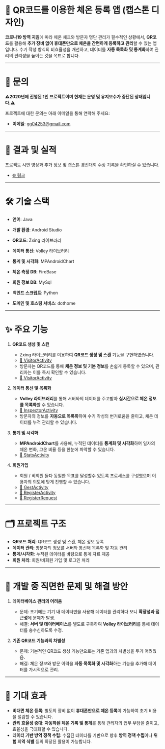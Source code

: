 
# 🤒 QR코드를 이용한 체온 등록 앱 (캡스톤 디자인)

**코로나19 방역 지침**에 따라 체온 체크와 방문자 명단 관리가 필수적인 상황에서, **QR코드**를 활용해 **추가 장비 없이 휴대폰만으로 체온을 간편하게 등록하고 관리**할 수 있는 앱입니다. 수기 작성 방식의 비효율성을 개선하고, 데이터를 **자동 목록화 및 통계화**하여 관리의 편리성을 높이는 것을 목표로 합니다.

---

# 📧 문의

**⚠️2020년에 진행된 1인 프로젝트이며 현재는 운영 및 유지보수가 중단된 상태입니다.⚠️**

프로젝트에 대한 문의는 아래 이메일을 통해 연락해 주세요:
- **이메일**: gg04253@gmail.com

---

# 🥇 결과 및 실적

프로젝트 시연 영상과 추가 정보 및 캡스톤 경진대회 수상 기록을 확인하실 수 있습니다.
- [🌐 링크](https://tide-gatsby-fb8.notion.site/QR-11cdbd7e28fe8080b7bed2790f781915)

---

# 🛠️ 기술 스택

- **언어**: Java
- **개발 환경**: Android Studio
- **QR코드**: Zxing 라이브러리
- **데이터 통신**: Volley 라이브러리
- **통계 및 시각화**: MPAndroidChart

- **체온 측정 DB**: FireBase
- **회원 정보 DB**: MySql

- **백엔드 스크립트**: Python
- **도메인 및 호스팅 서비스**: dothome

---

# ✨ 주요 기능

1. **QR코드 생성 및 스캔**
   - Zxing 라이브러리를 이용하여 **QR코드 생성 및 스캔** 기능을 구현하였습니다.
   - [🚀 VisitorActivity](./app/src/main/java/com/example/ysc_qr_/VisitorActivity.java)
   - 방문자는 QR코드를 통해 **체온 정보 및 기본 정보**를 손쉽게 등록할 수 있으며, 관리자는 이를 즉시 확인할 수 있습니다.
   - [🚀 VisitorActivity](./app/src/main/java/com/example/ysc_qr_/VisitorActivity.java)
     

2. **데이터 통신 및 목록화**
   - **Volley 라이브러리**를 통해 서버와의 데이터를 주고받아 **실시간으로 체온 정보를 목록화**할 수 있습니다.
   - [🚀 InspectorActivity](./app/src/main/java/com/example/ysc_qr_/InspectorActivity.java)
   - 방문자의 정보를 **자동으로 목록화**하여 수기 작성의 번거로움을 줄이고, 체온 데이터를 누적 관리할 수 있습니다.

3. **통계 및 시각화**
   - **MPAndroidChart**를 사용해, 누적된 데이터를 **통계화 및 시각화**하여 일자의 체온 변화, 고온 비율 등을 한눈에 파악할 수 있습니다.
   - [🚀 StatsActivity](./app/src/main/java/com/example/ysc_qr_/StatsActivity.java)
  
4. **회원가입**
   - 회원 / 비회원 둘다 동일한 목표를 달성할수 있도록 프로세스를 구성했으며 이용자의 의도에 맞게 진행할 수 있습니다.
   - [🚀 GestActivity](./app/src/main/java/com/example/ysc_qr_/GestActivity.java)
   - [🚀 RegisterActivity](./app/src/main/java/com/example/ysc_qr_/RegisterActivity.java)
   - [🚀 RegisterRequest](./app/src/main/java/com/example/ysc_qr_/RegisterRequest.java)

---

# 🗂️ 프로젝트 구조

- **QR코드 처리**: QR코드 생성 및 스캔, 체온 정보 등록
- **데이터 관리**: 방문자의 정보를 서버와 통신해 목록화 및 자동 관리
- **통계/시각화**: 누적된 데이터를 바탕으로 통계 자료 제공
- **회원 처리**: 회원/비회원 가입 및 로그인 처리

---

# 🚧 개발 중 직면한 문제 및 해결 방안

1. **데이터베이스 관리의 어려움**
   - 문제: 초기에는 기기 내 데이터만을 사용해 데이터를 관리하다 보니 **확장성과 접근성**에 문제가 발생.
   - 해결: **서버 및 데이터베이스**를 별도로 구축하여 **Volley 라이브러리**를 통해 데이터를 송수신하도록 수정.

2. **기존 QR코드 기능과의 차별성**
   - 문제: 기본적인 QR코드 생성 기능만으로는 기존 앱과의 차별성을 두기 어려웠음.
   - 해결: 체온 정보와 방문 이력을 **자동 목록화 및 시각화**하는 기능을 추가해 데이터를 가시적으로 관리.

---

# 🎯 기대 효과

- **비대면 체온 등록**: 별도의 장비 없이 **휴대폰만으로 체온 등록**이 가능하여 초기 비용을 절감할 수 있습니다.
- **관리 효율성 증대**: **자동화된 체온 기록 및 통계**를 통해 관리자의 업무 부담을 줄이고, 효율성을 극대화할 수 있습니다.
- **데이터 기반 방역 정책 수립**: 수집된 데이터를 기반으로 향후 **방역 정책 수립**이나 **위험 지역 식별** 등의 확장된 활용이 가능합니다.

